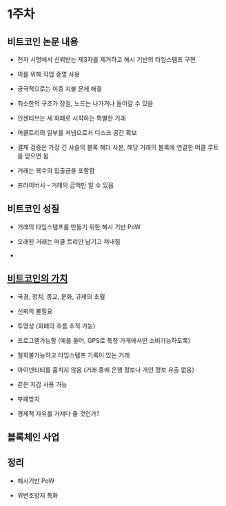 # 1주차

## 비트코인 논문 내용

* 전자 서명에서 신뢰받는 제3자를 제거하고 해시 기반의 타임스탬프 구현

* 이를 위해 작업 증명 사용

* 궁극적으로는 이중 지불 문제 해결

* 최소한의 구조가 장점, 노드는 나가거나 들어갈 수 있음

* 인센티브는 새 화폐로 시작하는 특별한 거래

* 머클트리의 일부를 쳐냄으로서 디스크 공간 확보

* 결제 검증은 가장 긴 사슬의 블록 헤더 사본, 해당 거래의 블록에 연결한 머클 루트를 얻으면 됨

* 거래는 복수의 입출금을 포함함

* 프라이버시 - 거래의 금액만 알 수 있음

## 비트코인 성질

* 거래의 타임스탬프를 만들기 위한 해시 기반 PoW 

* 오래된 거래는 머클 트리만 남기고 쳐내짐

* 

## [비트코인의 가치](https://bitcoinmagazine.com/articles/you-say-bitcoin-has-no-intrinsic-value-twenty-two-reasons-to-think-again-1399454061/)

* 국경, 정치, 종교, 문화, 규제의 초월

* 신뢰의 불필요

* 투명성 (화폐의 흐름 추적 가능)

* 프로그램가능함 (예를 들어, GPS로 특정 가게에서만 소비가능하도록)

* 철회불가능하고 타임스탬프 기록이 있는 거래

* 아이덴티티를 훔치지 않음 (거래 중에 은행 정보나 개인 정보 유출 없음)

* 같은 지갑 사용 가능

* 부패방지

* 경제적 자유를 가져다 줄 것인가?

## 블록체인 사업

## 정리

* 해시기반 PoW

* 위변조방지 특화